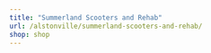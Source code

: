 ```yaml
---
title: "Summerland Scooters and Rehab"
url: /alstonville/summerland-scooters-and-rehab/
shop: shop
---
```

